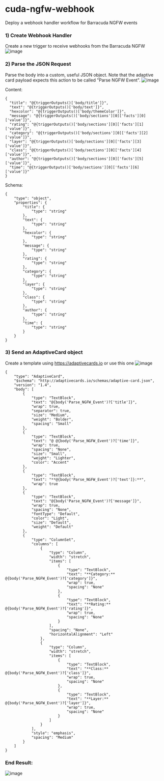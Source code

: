 # cuda-ngfw-webhook
Deploy a webhook handler workflow for Barracuda NGFW events

### 1) Create Webhook Handler
Create a new trigger to receive webhooks from the Barracuda NGFW
![image](https://github.com/user-attachments/assets/a85ddc06-1f04-49a7-9d88-b70844f055eb)


### 2) Parse the JSON Request
Parse the body into a custom, useful JSON object. Note that the adaptive card payload expects this action to be called "Parse NGFW Event".
![image](https://github.com/user-attachments/assets/de3d98ff-d170-4de6-9664-68964f625ee0)

Content:

    {
      "title": "@{triggerOutputs()['body/title']}",
      "text": "@{triggerOutputs()['body/text']}",
      "hexcolor": "@{triggerOutputs()['body/themeColor']}",
      "message": "@{triggerOutputs()['body/sections'][0]['facts'][0]['value']}",
      "rating": "@{triggerOutputs()['body/sections'][0]['facts'][1]['value']}",
      "category": "@{triggerOutputs()['body/sections'][0]['facts'][2]['value']}",
      "layer": "@{triggerOutputs()['body/sections'][0]['facts'][3]['value']}",
      "class": "@{triggerOutputs()['body/sections'][0]['facts'][4]['value']}",
      "author": "@{triggerOutputs()['body/sections'][0]['facts'][5]['value']}",
      "time": "@{triggerOutputs()['body/sections'][0]['facts'][6]['value']}"
    }
    
Schema:

    {
        "type": "object",
        "properties": {
            "title": {
                "type": "string"
            },
            "text": {
                "type": "string"
            },
            "hexcolor": {
                "type": "string"
            },
            "message": {
                "type": "string"
            },
            "rating": {
                "type": "string"
            },
            "category": {
                "type": "string"
            },
            "layer": {
                "type": "string"
            },
            "class": {
                "type": "string"
            },
            "author": {
                "type": "string"
            },
            "time": {
                "type": "string"
            }
        }
    }

### 3) Send an AdaptiveCard object
Create a template using https://adaptivecards.io or use this one 
![image](https://github.com/user-attachments/assets/7f6a7dbd-6081-4a60-8a74-c768c91b6268)

    {
        "type": "AdaptiveCard",
        "$schema": "http://adaptivecards.io/schemas/adaptive-card.json",
        "version": "1.4",
        "body": [
            {
                "type": "TextBlock",
                "text": "@{body('Parse_NGFW_Event')?['title']}",
                "wrap": true,
                "separator": true,
                "size": "Medium",
                "weight": "Bolder",
                "spacing": "Small"
            },
            {
                "type": "TextBlock",
                "text": "@ @{body('Parse_NGFW_Event')?['time']}",
                "wrap": true,
                "spacing": "None",
                "size": "Small",
                "weight": "Lighter",
                "color": "Accent"
            },
            {
                "type": "TextBlock",
                "text": "**@{body('Parse_NGFW_Event')?['text']}:**",
                "wrap": true
            },
            {
                "type": "TextBlock",
                "text": "@{body('Parse_NGFW_Event')?['message']}",
                "wrap": true,
                "spacing": "None",
                "fontType": "Default",
                "color": "Light",
                "size": "Default",
                "weight": "Default"
            },
            {
                "type": "ColumnSet",
                "columns": [
                    {
                        "type": "Column",
                        "width": "stretch",
                        "items": [
                            {
                                "type": "TextBlock",
                                "text": "**Category:** @{body('Parse_NGFW_Event')?['category']}",
                                "wrap": true,
                                "spacing": "None"
                            },
                            {
                                "type": "TextBlock",
                                "text": "**Rating:** @{body('Parse_NGFW_Event')?['rating']}",
                                "wrap": true,
                                "spacing": "None"
                            }
                        ],
                        "spacing": "None",
                        "horizontalAlignment": "Left"
                    },
                    {
                        "type": "Column",
                        "width": "stretch",
                        "items": [
                            {
                                "type": "TextBlock",
                                "text": "**Class:** @{body('Parse_NGFW_Event')?['class']}",
                                "wrap": true,
                                "spacing": "None"
                            },
                            {
                                "type": "TextBlock",
                                "text": "**Layer:** @{body('Parse_NGFW_Event')?['layer']}",
                                "wrap": true,
                                "spacing": "None"
                            }
                        ]
                    }
                ],
                "style": "emphasis",
                "spacing": "Medium"
            }
        ]
    }

### End Result:

![image](https://github.com/user-attachments/assets/8a9d6433-5108-41b7-a480-1d7c4989d18f)
